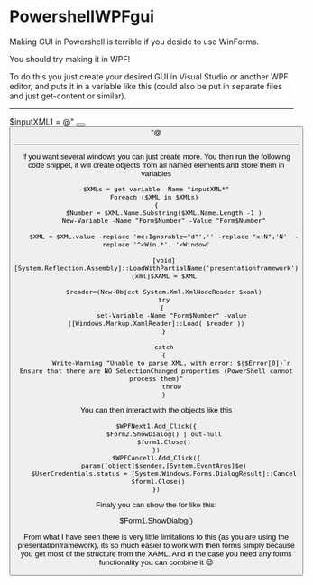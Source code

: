# PowershellWPFgui

Making GUI in Powershell is terrible if you deside to use WinForms. 

You should try making it in WPF!

To do this you just create your desired GUI in Visual Studio or another WPF editor, and puts it in a variable like this 
(could also be put in separate files and just get-content or similar).

-------------

$inputXML1 = @"
<Window x:Name="MainWindow1" x:Class="WpfApp1.MainWindow"
        xmlns="http://schemas.microsoft.com/winfx/2006/xaml/presentation"
        xmlns:x="http://schemas.microsoft.com/winfx/2006/xaml"
        xmlns:d="http://schemas.microsoft.com/expression/blend/2008"
        xmlns:mc="http://schemas.openxmlformats.org/markup-compatibility/2006"
        xmlns:local="clr-namespace:WpfApp1"
        mc:Ignorable="d"
        Title="Title" Height="200" Width="300" ResizeMode="NoResize" Topmost="True" WindowStartupLocation="CenterScreen" BorderBrush="Black">
    <Grid Height="169" VerticalAlignment="Bottom">
        <Button x:Name="Next1" Content="Next" HorizontalAlignment="Left" Height="20" Margin="197,139,0,0" VerticalAlignment="Top" Width="40" BorderBrush="Black" FontSize="11"/>
        <Button x:Name="Cancel1" Content="Cancel" HorizontalAlignment="Left" Height="20" Margin="242,139,0,0" VerticalAlignment="Top" Width="40" BorderBrush="Black" FontSize="11"/>
        <Label Content="Title" HorizontalAlignment="Left" Height="28" Margin="10,10,0,0" VerticalAlignment="Top" Width="193" AutomationProperties.Name="Welcome to Title" FontSize="14"/>
        <TextBlock HorizontalAlignment="Left" Margin="10,43,0,0" TextWrapping="Wrap" Text="textnr2." VerticalAlignment="Top" Height="71" Width="227" Padding="5,0,0,0" ScrollViewer.CanContentScroll="True"/>
    </Grid>
</Window>
"@   

------------------------------------------

If you want several windows you can just create more.
You then run the following code snippet, it will create objects from all named elements and store them in variables

    $XMLs = get-variable -Name "inputXML*"
    Foreach ($XML in $XMLs) 
    {
        $Number = $XML.Name.Substring($XML.Name.Length -1 )
        New-Variable -Name "Form$Number" -Value "Form$Number"
     
        $XML = $XML.value -replace 'mc:Ignorable="d"','' -replace "x:N",'N'  -replace '^<Win.*', '<Window'

        [void][System.Reflection.Assembly]::LoadWithPartialName('presentationframework')
        [xml]$XAML = $XML

        $reader=(New-Object System.Xml.XmlNodeReader $xaml)
        try
        { 
            set-Variable -Name "Form$Number" -value ([Windows.Markup.XamlReader]::Load( $reader ))
        }
            
        catch
        {
            Write-Warning "Unable to parse XML, with error: $($Error[0])`n Ensure that there are NO SelectionChanged properties (PowerShell cannot process them)"
            throw
        }

You can then interact with the objects like this

    $WPFNext1.Add_Click({
        $Form2.ShowDialog() | out-null
        $form1.Close()
    })
    $WPFCancel1.Add_Click({
        param([object]$sender,[System.EventArgs]$e)
        $UserCredentials.status = [System.Windows.Forms.DialogResult]::Cancel
        $form1.Close()   
    })

Finaly you can show the for like this:

$Form1.ShowDialog() 

From what I have seen there is very little limitations to this (as you are using the presentationframework), its so much easier to work with then forms simply because you get most of the structure from the XAML. And in the case you need any forms functionality you can combine it 😉
